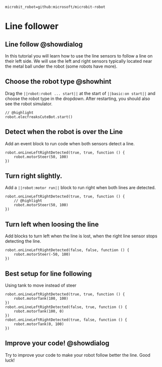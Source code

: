 ```package
microbit_robot=github:microsoft/microbit-robot
```

# Line follower

## Line follow @showdialog

In this tutorial you will learn how to use the line sensors to follow a line
on their left side. We will use the left and right sensors typically located near the metal ball under the robot
(some robots have more).

## Choose the robot type @showhint

Drag the `||robot:robot ... start||` at the start of `||basic:on start||` and choose the robot type
in the dropdown. After restarting, you should also see the robot simulator.

```blocks
// @highlight
robot.elecfreaksCuteBot.start()
```

## Detect when the robot is over the Line

Add an event block to run code when both sensors detect a line.

```blocks
robot.onLineLeftRightDetected(true, true, function () {
    robot.motorSteer(50, 100)
})
```

## Turn right slightly.

Add a `||robot:motor run||` block to run right when both lines are detected.

```blocks
robot.onLineLeftRightDetected(true, true, function () {
    // @highlight
    robot.motorSteer(50, 100)
})
```

## Turn left when loosing the line

Add blocks to turn left when the line is lost, when the right line sensor stops detecting the line.

```blocks
robot.onLineLeftRightDetected(false, false, function () {
    robot.motorSteer(-50, 100)
})
```

## Best setup for line following

Using tank to move instead of steer

```blocks
robot.onLineLeftRightDetected(true, true, function () {
    robot.motorTank(100, 100)
})
robot.onLineLeftRightDetected(false, true, function () {
    robot.motorTank(100, 0)
})
robot.onLineLeftRightDetected(true, false, function () {
    robot.motorTank(0, 100)
})
```

## Improve your code! @showdialog

Try to improve your code to make your robot follow better the line. Good luck!
